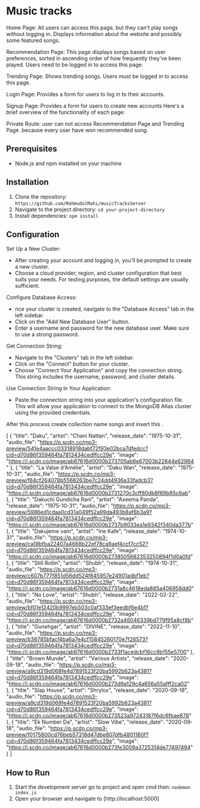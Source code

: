 # Music tracks 

Home Page: All users can access this page, but they can't play songs without logging in.
Displays information about the website and possibly some featured songs.

Recommendation Page: This page displays songs based on user preferences, sorted in ascending order of how frequently they've been played. Users need to be logged in to access this page.

Trending Page: Shows trending songs. Users must be logged in to access this page.

Login Page:  Provides a form for users to log in to their accounts.

Signup Page: Provides a form for users to create new accounts
Here's a brief overview of the functionality of each page:

Private Route: user can not access Recommendation Page and Trending Page .because every user have won recommended song.

## Prerequisites

- Node.js and npm  installed on your machine

## Installation

1. Clone the repository: `https://github.com/MahmudulMahi/musicTracksServer`
2. Navigate to the project directory: `cd your-project-directory`
3. Install dependencies: `npm install` 

## Configuration



Set Up a New Cluster:

- After creating your account and logging in, you'll be prompted to create a new cluster.
- Choose a cloud provider, region, and cluster configuration that best suits your needs. For testing purposes, the default settings are usually sufficient.

Configure Database Access:

- nce your cluster is created, navigate to the "Database Access" tab in the left sidebar.
- Click on the "Add New Database User" button.
- Enter a username and password for the new database user. Make sure to use a strong password.

Get Connection String:

- Navigate to the "Clusters" tab in the left sidebar.
- Click on the "Connect" button for your cluster.
- Choose "Connect Your Application" and copy the connection string. This string includes the username, password, and cluster details.

Use Connection String in Your Application:

- Paste the connection string into your application's configuration file. This will allow your application to connect to the MongoDB Atlas cluster using the provided credentials.



After this process
create collection name songs and insert this .

[
  {
    "title": "Daku",
    "artist": "Chani Nattan",
    "release_date": "1975-10-31",
    "audio_file": "https://p.scdn.co/mp3-preview/541e4aaccc03318918dabf72f93e02bca7dfedcc?cid=d70d86f359464fa7813434cedffcc29e",
    "image": "https://i.scdn.co/image/ab67616d0000b273705ab6e67003b22644e62964"
  },
  {
    "title": "La Valse d'Amélie",
    "artist": "Daku Wan",
    "release_date": "1975-10-31",
    "audio_file": "https://p.scdn.co/mp3-preview/f64cf264078b5568263be7c24dd4936a33fadcb3?cid=d70d86f359464fa7813434cedffcc29e",
    "image": "https://i.scdn.co/image/ab67616d0000b2731270c3cff80db8f69b85c6ab"
  },
  {
    "title": "Dakuchi Gundicha Rani",
    "artist": "Aseema Panda",
    "release_date": "1975-10-31",
    "audio_file": "https://p.scdn.co/mp3-preview/5986ed1cdaa0cd31a049f52a99da493b8af6b3a9?cid=d70d86f359464fa7813434cedffcc29e",
    "image": "https://i.scdn.co/image/ab67616d0000b2737b9033ea1e9342f340da377b"
  },
  {
    "title": "Dakujeme vam",
    "artist": "Ine Kafe",
    "release_date": "1974-10-31",
    "audio_file": "https://p.scdn.co/mp3-preview/ca19bfba22407a4668b22ef78ca9aef4ccf7cc52?cid=d70d86f359464fa7813434cedffcc29e",
    "image": "https://i.scdn.co/image/ab67616d0000b2738505682353250894f1d0a0fd"
  },
  {
    "title": "Still Rollin",
    "artist": "Shubh",
    "release_date": "1974-10-31",
    "audio_file": "https://p.scdn.co/mp3-preview/c607b777f851d56dd524f845957e24901adbf1eb?cid=d70d86f359464fa7813434cedffcc29e",
    "image": "https://i.scdn.co/image/ab67616d0000b2731a8c4618eda885a406958dd0"
  },
  {
    "title": "No Love",
    "artist": "Shubh",
    "release_date": "2022-02-22",
    "audio_file": "https://p.scdn.co/mp3-preview/bf01e12420b9997eb503c0af333ef3eedbf6e4b1?cid=d70d86f359464fa7813434cedffcc29e",
    "image": "https://i.scdn.co/image/ab67616d0000b2732a46046339bd779f95a8cf8b"
  },
  {
    "title": "Gunehgar",
    "artist": "DIVINE",
    "release_date": "2022-11-10",
    "audio_file": "https://p.scdn.co/mp3-preview/b36785bfacf4ba6a7e4cf15845260170e7f26573?cid=d70d86f359464fa7813434cedffcc29e",
    "image": "https://i.scdn.co/image/ab67616d0000b2733f1acedcbf16cc9b155e5700"
  },
  {
    "title": "Brown Munde",
    "artist": "Various Artists",
    "release_date": "2020-09-18",
    "audio_file": "https://p.scdn.co/mp3-preview/a9cd319d068fe4d7891523f20ba5992b623a4381?cid=d70d86f359464fa7813434cedffcc29e",
    "image": "https://i.scdn.co/image/ab67616d0000b273d9a129c4a656a55afff2ca02"
  },
  {
    "title": "Slap House",
    "artist": "Shrylox",
    "release_date": "2020-09-18",
    "audio_file": "https://p.scdn.co/mp3-preview/a9cd319d068fe4d7891523f20ba5992b623a4381?cid=d70d86f359464fa7813434cedffcc29e",
    "image": "https://i.scdn.co/image/ab67616d0000b273523a97243187f6dc6fbae878"
  },
  {
    "title": "Ek Number Da",
    "artist": "Slow Vibe",
    "release_date": "2020-09-18",
    "audio_file": "https://p.scdn.co/mp3-preview/f0175800cd76beb57318d47dbe807dfb4801180f?cid=d70d86f359464fa7813434cedffcc29e",
    "image": "https://i.scdn.co/image/ab67616d0000b273fe3009a3725314de77497494"
  }
]


## How to Run

1. Start the development server go to project and open cmd then: `nodemon index.js` 
2. Open your browser and navigate to [http://localhost:5000]

